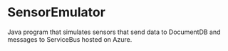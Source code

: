 # SensorEmulator
Java program that simulates sensors that send data to DocumentDB and messages to ServiceBus hosted on Azure.
